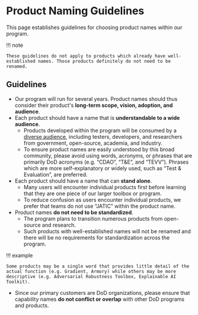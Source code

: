 # Product Naming Guidelines

This page establishes guidelines for choosing product names within our program. 

!!! note

    These guidelines do not apply to products which already have well-established names. Those products definitely do not need to be renamed.

## Guidelines

- Our program will run for several years. Product names should thus consider their product's **long-term scope, vision, adoption, and audience**.
- Each product should have a name that is **understandable to a wide audience**.
  - Products developed within the program will be consumed by a [diverse audience](https://jatic.pages.jatic.net/internal-docs/process/guides/user-engagement/), including testers, developers, and researchers from government, open-source, academia, and industry. 
  - To ensure product names are easily understood by this broad community, please avoid using words, acronyms, or phrases that are primarily DoD acronyms (e.g. “CDAO”, “T&E”, and “TEVV”). Phrases which are more self-explanatory or widely used, such as “Test & Evaluation”, are preferred.
- Each product should have a name that can **stand alone**.
  -  Many users will encounter individual products first before learning that they are one piece of our larger toolbox or program.
  - To reduce confusion as users encounter individual products, we prefer that teams do not use “JATIC” within the product name.
- Product names **do not need to be standardized**. 
  - The  program plans to transition numerous products from open-source and research. 
  - Such products with well-established names will not be renamed and there will be no requirements for standardization across the program. 

!!! example

    Some products may be a single word that provides little detail of the actual function (e.g. Gradient, Armory) while others may be more descriptive (e.g. Adversarial Robustness Toolbox, Explainable AI Toolkit).

- Since our primary customers are DoD organizations, please ensure that capability names **do not conflict or overlap** with other DoD programs and products.
